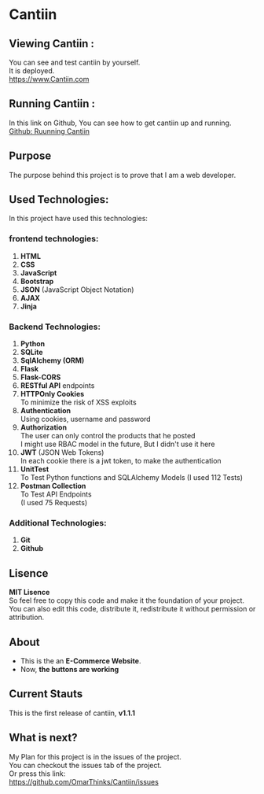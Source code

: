 # Cantiin #


## Viewing Cantiin : ##
You can see and test cantiin by yourself.  
It is deployed.  
<a href="https://www.cantiin.com/" target="_blank">
https://www.Cantiin.com</a>
## Running Cantiin : ##
In this link on Github, You can see how to get 
cantiin up and running.  
<a 
href="https://github.com/OmarThinks/Cantiin/tree/master/src"
target="_blank">Github: Ruunning Cantiin</a>
## Purpose ##

The purpose behind this project is to prove that I am a 
web developer.

## Used Technologies: ##
In this project have used this technologies:

### frontend technologies: ###
1. **HTML**
2. **CSS**
3. **JavaScript**
4. **Bootstrap**  
5. **JSON** (JavaScript Object Notation)
6. **AJAX**
7. **Jinja**

### Backend Technologies: ###
1. **Python**
2. **SQLite**
3. **SqlAlchemy (ORM)**
4. **Flask**
5. **Flask-CORS**
6. **RESTful API** endpoints
7. **HTTPOnly Cookies**  
To minimize the risk of XSS exploits 
8. **Authentication**  
Using cookies, username and password
9. **Authorization**  
The user can only control the products that he posted  
I might use RBAC model in the future, But I didn't use it here
10. **JWT** (JSON Web Tokens)  
In each cookie there is a jwt token, to make the authentication
11. **UnitTest**  
To Test Python functions and SQLAlchemy Models
(I used 112 Tests)
12. **Postman Collection**  
To Test API Endpoints  
(I used 75 Requests) 



### Additional Technologies: ###
1. **Git**
2. **Github**



## Lisence ##
**MIT Lisence**  
So feel free to copy
this code and make it the foundation of your project.  
You can also edit this code, distribute it, redistribute it without
permission or attribution.


## About ##
- This is the an **E-Commerce Website**.
- Now, **the buttons are working** 






## Current Stauts ##
This is the first release of cantiin, **v1.1.1**

## What is next? ## 

My Plan for this project is in the issues of the project.  
You can checkout the issues tab of the project.  
Or press this link:  
<a href="https://github.com/OmarThinks/Cantiin/issues"
target="_blank">https://github.com/OmarThinks/Cantiin/issues</a>






